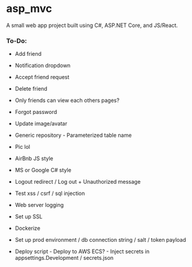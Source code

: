 # asp_mvc

A small web app project built using C#, ASP.NET Core, and JS/React.

### **To-Do**:
* Add friend
* Notification dropdown
* Accept friend request
* Delete friend 
* Only friends can view each others pages?
* Forgot password
* Update image/avatar
* Generic repository - Parameterized table name
* Pic lol
* AirBnb JS style
* MS or Google C# style

* Logout redirect / Log out + Unauthorized message

* Test xss / csrf / sql injection
* Web server logging

* Set up SSL
* Dockerize
* Set up prod environment / db connection string / salt / token payload
* Deploy script - Deploy to AWS ECS? - Inject secrets in appsettings.Development / secrets.json
